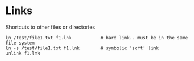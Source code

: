 # Links
Shortcuts to other files or directories

    ln /test/file1.txt f1.lnk           # hard link.. must be in the same file system
    ln -s /test/file1.txt f1.lnk        # symbolic 'soft' link
    unlink f1.lnk
